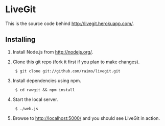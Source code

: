 LiveGit
======

This is the source code behind <http://livegit.herokuapp.com/>.


Installing
----------

1. Install Node.js from <http://nodejs.org/>.

2. Clone this git repo (fork it first if you plan to make changes).

        $ git clone git://github.com/raimo/livegit.git

3. Install dependencies using npm.

        $ cd rawgit && npm install

4. Start the local server.

        $ ./web.js

5. Browse to <http://localhost:5000/> and you should see LiveGit in action.

